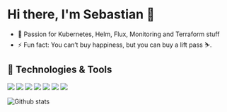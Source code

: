 # Hi there, I'm Sebastian 👋

- 🔭 Passion for Kubernetes, Helm, Flux, Monitoring and Terraform stuff
- ⚡ Fun fact: You can’t buy happiness, but you can buy a lift pass ⛷️.

## 🔧 Technologies & Tools
![](https://img.shields.io/badge/Editor-IntelliJ_IDEA-informational?style=flat&logo=intellij-idea&logoColor=white&color=red)
![](https://img.shields.io/badge/Code-Golang-informational?style=flat&logo=go&logoColor=white&color=green)
![](https://img.shields.io/badge/Code-Terraform-informational?style=flat&logo=npm&logoColor=white&color=green)
![](https://img.shields.io/badge/Tools-Docker-informational?style=flat&logo=docker&logoColor=white&color=blue)
![](https://img.shields.io/badge/Tools-Kubernetes-informational?style=flat&logo=kubernetes&logoColor=white&color=blue)
![](https://img.shields.io/badge/Tools-Flux-informational?style=flat&logo=flux&logoColor=white&color=blue)
![](https://img.shields.io/badge/Shell-ZSH-informational?style=flat&logoColor=white&color=purple)

![Github stats](https://github-readme-stats.vercel.app/api?username=sebastiangaiser&count_private=true&show_icons=true)
